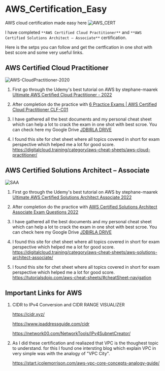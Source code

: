 # AWS_Certification_Easy
AWS cloud certification made easy here
![AWS_CERT](https://user-images.githubusercontent.com/69948118/155287827-e1dc7345-ebcb-4655-9773-ad7b7af8aa15.png)

I have completed `**AWS Certified Cloud Practitioner**` and `**AWS Certified Solutions Architect – Associate**` certification.

Here is the setps you can follow and get the certfication in one shot with best score and some very useful links.

## AWS Certified Cloud Practitioner
![AWS-CloudPractitioner-2020](https://user-images.githubusercontent.com/69948118/155288355-6da60105-32de-40cf-8533-771b0759bc22.png)
1. First go through the Udemy's best tutorial on AWS by stephane-maarek
 [Ultimate AWS Certified Cloud Practitioner - 2022](https://www.udemy.com/course/aws-certified-cloud-practitioner-new/)
 
 2. After completion do the practice with 
 [6 Practice Exams | AWS Certified Cloud Practitioner CLF-C01](https://www.udemy.com/course-dashboard-redirect/?course_id=3142170)
 
 3. I have gathered all the best documents and my personal cheat sheet which can help a lot to crack the exam in one shot with best scroe.
   You can check here my Google Drive [JDBIRLA DRIVE](https://drive.google.com/drive/folders/1b5_-Laim-VOu8ZvR4EZVpML1sx68q1pc?usp=sharing)
   
 4. I found this site for chet sheet where all topics covered in short for exam perspective which helped me a lot for good score.
       https://digitalcloud.training/category/aws-cheat-sheets/aws-cloud-practitioner/
   

## AWS Certified Solutions Architect – Associate
![SAA](https://user-images.githubusercontent.com/69948118/155288407-09f523dd-7a21-4d56-9dfb-487a29afdcc4.png)

1. First go through the Udemy's best tutorial on AWS by stephane-maarek
 [Ultimate AWS Certified Solutions Architect Associate 2022](https://www.udemy.com/course/aws-certified-solutions-architect-associate-saa-c02/)
 
 2. After completion do the practice with 
 [AWS Certified Solutions Architect Associate Exam Questions 2022](https://skillcertpro.com/product/aws-certified-solutions-architect-associate-practice-exam-set/)
 
 3. I have gathered all the best documents and my personal cheat sheet which can help a lot to crack the exam in one shot with best scroe.
   You can check here my Google Drive [JDBIRLA DRIVE](https://drive.google.com/drive/folders/1b5_-Laim-VOu8ZvR4EZVpML1sx68q1pc?usp=sharing)
   
 4. I found this site for chet sheet where all topics covered in short for exam perspective which helped me a lot for good score. 
        https://digitalcloud.training/category/aws-cheat-sheets/aws-solutions-architect-associate/
        
 5. I found this site for chet sheet where all topics covered in short for exam perspective which helped me a lot for good score. 
         https://tutorialsdojo.com/aws-cheat-sheets/#cheatSheet-navigation
         
## Important Links for AWS 
1. CIDR to IPv4 Conversion and CIDR RANGE VISUALIZER

    https://cidr.xyz/ 
    
    https://www.ipaddressguide.com/cidr
    
    https://network00.com/NetworkTools/IPv4SubnetCreator/
    
2. As I did these certification and realiazed that VPC is the thoughest topic to understand. for this I found one intersting blog which explain VPC in very simple was with the analogy of "VPC City".

   https://start.jcolemorrison.com/aws-vpc-core-concepts-analogy-guide/


